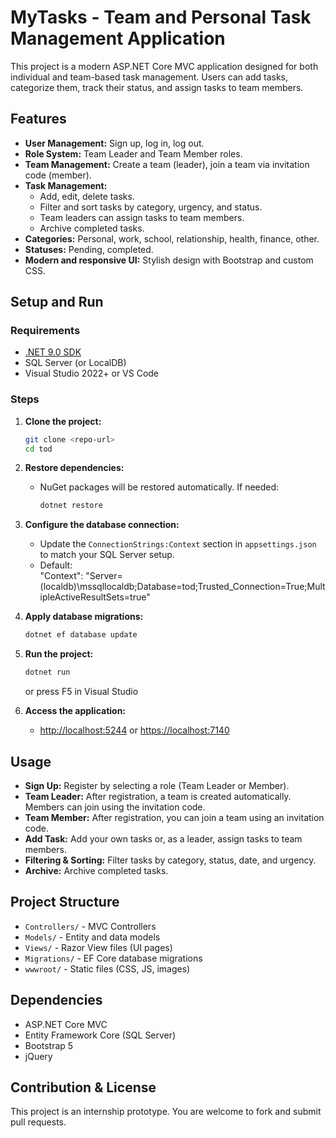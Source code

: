 # MyTasks - Team and Personal Task Management Application

This project is a modern ASP.NET Core MVC application designed for both individual and team-based task management. Users can add tasks, categorize them, track their status, and assign tasks to team members.

## Features

- **User Management:** Sign up, log in, log out.
- **Role System:** Team Leader and Team Member roles.
- **Team Management:** Create a team (leader), join a team via invitation code (member).
- **Task Management:**
  - Add, edit, delete tasks.
  - Filter and sort tasks by category, urgency, and status.
  - Team leaders can assign tasks to team members.
  - Archive completed tasks.
- **Categories:** Personal, work, school, relationship, health, finance, other.
- **Statuses:** Pending, completed.
- **Modern and responsive UI:** Stylish design with Bootstrap and custom CSS.

## Setup and Run

### Requirements

- [.NET 9.0 SDK](https://dotnet.microsoft.com/en-us/download/dotnet/9.0)
- SQL Server (or LocalDB)
- Visual Studio 2022+ or VS Code

### Steps

1. **Clone the project:**
   ```sh
   git clone <repo-url>
   cd tod
   ```

2. **Restore dependencies:**
   - NuGet packages will be restored automatically. If needed:
     ```sh
     dotnet restore
     ```

3. **Configure the database connection:**
   - Update the `ConnectionStrings:Context` section in `appsettings.json` to match your SQL Server setup.
   - Default:  
     "Context": "Server=(localdb)\\mssqllocaldb;Database=tod;Trusted_Connection=True;MultipleActiveResultSets=true"

4. **Apply database migrations:**
   ```sh
   dotnet ef database update
   ```

5. **Run the project:**
   ```sh
   dotnet run
   ```
   or press F5 in Visual Studio

6. **Access the application:**
   - [http://localhost:5244](http://localhost:5244) or [https://localhost:7140](https://localhost:7140)

## Usage

- **Sign Up:** Register by selecting a role (Team Leader or Member).
- **Team Leader:** After registration, a team is created automatically. Members can join using the invitation code.
- **Team Member:** After registration, you can join a team using an invitation code.
- **Add Task:** Add your own tasks or, as a leader, assign tasks to team members.
- **Filtering & Sorting:** Filter tasks by category, status, date, and urgency.
- **Archive:** Archive completed tasks.

## Project Structure

- `Controllers/` - MVC Controllers
- `Models/` - Entity and data models
- `Views/` - Razor View files (UI pages)
- `Migrations/` - EF Core database migrations
- `wwwroot/` - Static files (CSS, JS, images)

## Dependencies

- ASP.NET Core MVC
- Entity Framework Core (SQL Server)
- Bootstrap 5
- jQuery

## Contribution & License

This project is an internship prototype. You are welcome to fork and submit pull requests. 